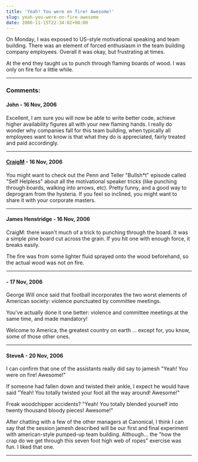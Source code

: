 ```yaml
---
title: 'Yeah! You were on fire! Awesome!'
slug: yeah-you-were-on-fire-awesome
date: 2006-11-15T22:34:02+08:00
---
```


On Monday, I was exposed to US-style motivational speaking and team
building. There was an element of forced enthusiasm in the team building
company employees. Overall it was okay, but frustrating at times.

At the end they taught us to punch through flaming boards of wood. I was
only on fire for a little while.

---
### Comments:
#### John - <time datetime="2006-11-16 08:40:36">16 Nov, 2006</time>

Excellent, I am sure you will now be able to write better code, achieve
higher availability figures all with your new flaming hands. I really do
wonder why companies fall for this team building, when typically all
employees want to know is that what they do is appreciated, fairly
treated and paid accordingly.

---
#### [CraigM](http://decafbad.net) - <time datetime="2006-11-16 09:38:06">16 Nov, 2006</time>

You might want to check out the Penn and Teller \"Bullsh\*t\" episode
called \"Self Helpless\" about all the motivational speaker tricks (like
punching through boards, walking into arrows, etc). Pretty funny, and a
good way to deprogram from the hysteria. If you feel so inclined, you
might want to share it with your corporate masters.

---
#### James Henstridge - <time datetime="2006-11-16 13:12:50">16 Nov, 2006</time>

CraigM: there wasn\'t much of a trick to punching through the board. It
was a simple pine board cut across the grain. If you hit one with enough
force, it breaks easily.

The fire was from some lighter fluid sprayed onto the wood beforehand,
so the actual wood was not on fire.

---
####  - <time datetime="2006-11-17 07:18:37">17 Nov, 2006</time>

George Will once said that football incorporates the two worst elements
of American society: violence punctuated by committee meetings.

You\'ve actually done it one better: violence and committee meetings at
the same time, and made mandatory!

Welcome to America, the greatest country on earth \... except for, you
know, some of those other ones.

---
#### SteveA - <time datetime="2006-11-20 08:16:15">20 Nov, 2006</time>

I can confirm that one of the assistants really did say to jamesh
\"Yeah! You were on fire! Awesome!\"

If someone had fallen down and twisted their ankle, I expect he would
have said \"Yeah! You totally twisted your foot all the way around!
Awesome!\"

Freak woodchipper accidents? \"Yeah! You totally blended yourself into
twenty thousand bloody pieces! Awesome!\"

After chatting with a few of the other managers at Canonical, I think I
can say that the session jamesh described will be our first and final
experiment with american-style pumped-up team building. Although\... the
\"how the crap do we get through this seven foot high web of ropes\"
exercise was fun. I liked that one.

---
